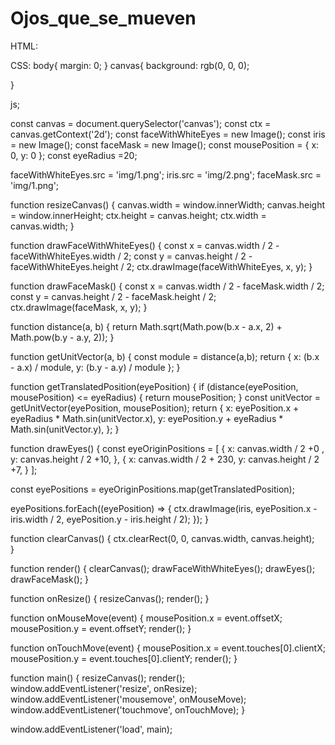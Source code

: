 # Ojos_que_se_mueven

HTML:
<!DOCTYPE html>
<html lang="es">
<head>
    <meta charset="UTF-8">
    <meta http-equiv="X-UA-Compatible" content="IE=edge">
    <meta name="viewport" content="width=device-width, initial-scale=1.0">
    <title>Buda</title>
    <link rel="stylesheet" href="buda.css">
</head>
<body>
    <canvas></canvas>
    <script src="buda.js"></script>
</body>
</html>

CSS:
body{
    margin: 0;
}
canvas{
    background: rgb(0, 0, 0);
    
}

js;

const canvas = document.querySelector('canvas');
const ctx = canvas.getContext('2d');
const faceWithWhiteEyes = new Image();
const iris = new Image();
const faceMask = new Image();
const mousePosition = { x: 0, y: 0 };
const eyeRadius =20;

faceWithWhiteEyes.src = 'img/1.png';
iris.src = 'img/2.png';
faceMask.src = 'img/1.png';

function resizeCanvas() {
  canvas.width = window.innerWidth;
  canvas.height = window.innerHeight;
  ctx.height = canvas.height;
  ctx.width = canvas.width;
}

function drawFaceWithWhiteEyes() {
  const x = canvas.width / 2 - faceWithWhiteEyes.width / 2;
  const y = canvas.height / 2 - faceWithWhiteEyes.height / 2;
  ctx.drawImage(faceWithWhiteEyes, x, y);
}

function drawFaceMask() {
  const x = canvas.width / 2 - faceMask.width / 2;
  const y = canvas.height / 2 - faceMask.height / 2;
  ctx.drawImage(faceMask, x, y);
}

function distance(a, b) {
  return Math.sqrt(Math.pow(b.x - a.x, 2) + Math.pow(b.y - a.y, 2));
}

function getUnitVector(a, b) {
  const module = distance(a,b);
  return {
    x: (b.x - a.x) / module,
    y: (b.y - a.y) / module
  };
}

function getTranslatedPosition(eyePosition) {
  if (distance(eyePosition, mousePosition) <= eyeRadius) {
    return mousePosition;
  }
  const unitVector = getUnitVector(eyePosition, mousePosition);
  return {
    x: eyePosition.x + eyeRadius * Math.sin(unitVector.x),
    y: eyePosition.y + eyeRadius * Math.sin(unitVector.y),
  };
}

function drawEyes() {
  const eyeOriginPositions = [
    {
      x: canvas.width / 2 +0 ,
      y: canvas.height / 2 +10,
    },
    {
      x: canvas.width / 2 + 230,
      y: canvas.height / 2 +7,
    }
  ];
  
  const eyePositions = eyeOriginPositions.map(getTranslatedPosition);
  
  eyePositions.forEach((eyePosition) => {
    ctx.drawImage(iris, 
                  eyePosition.x - iris.width / 2, 
                  eyePosition.y - iris.height / 2);
  });
}

function clearCanvas() {
  ctx.clearRect(0, 0, canvas.width, canvas.height);  
}

function render() {
  clearCanvas();
  drawFaceWithWhiteEyes();
  drawEyes();
  drawFaceMask();
}

function onResize() {
  resizeCanvas();
  render();
}

function onMouseMove(event) {
  mousePosition.x = event.offsetX;
  mousePosition.y = event.offsetY;
  render();
}

function onTouchMove(event) {
  mousePosition.x = event.touches[0].clientX;
  mousePosition.y = event.touches[0].clientY;
  render();
}

function main() {
  resizeCanvas();
  render();
  window.addEventListener('resize', onResize);
  window.addEventListener('mousemove', onMouseMove);
  window.addEventListener('touchmove', onTouchMove);
}

window.addEventListener('load', main);

